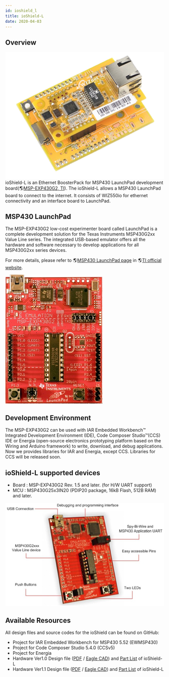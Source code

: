 ```yaml
---
id: ioshield_l
title: ioShield-L
date: 2020-04-03
---
```


## Overview

![](/img/osh/ioshield-l/io_s_l_.png) ioShield-L is an Ethernet BoosterPack
for MSP430 LaunchPad development board(🌎[MSP-EXP430G2,
TI](http://www.ti.com/tool/msp-exp430g2)). The ioShield-L allows a
MSP430 LaunchPad board to connect to the internet. It consists of
WIZ550io for ethernet connectivity and an interface board to LaunchPad.

## MSP430 LaunchPad

The MSP-EXP430G2 low-cost experimenter board called LaunchPad is a
complete development solution for the Texas Instruments MSP430G2xx Value
Line series. The integrated USB-based emulator offers all the hardware
and software necessary to develop applications for all MSP430G2xx series
devices.

For more details, please refer to 🌎[MSP430 LaunchPad
page](http://www.ti.com/tool/msp-exp430g2) in 🌎[TI official
website](http://www.ti.com).

![](/img/osh/ioshield-l/msp-exp430g2_rev1.5_front.jpg)

## Development Environment

The MSP-EXP430G2 can be used with IAR Embedded Workbench™ Integrated
Development Environment (IDE), Code Composer Studio™(CCS) IDE or Energia
(open-source electronics prototyping platform based on the Wiring and
Arduino framework) to write, download, and debug applications. Now we
provides libraries for IAR and Energia, except CCS. Libraries for CCS
will be released soon.

## ioShield-L supported devices

  - Board : MSP-EXP430G2 Rev. 1.5 and later. (for H/W UART support)
  - MCU : MSP430G25x3IN20 (PDIP20 package, 16kB Flash, 512B RAM) and
    later.

![](/img/osh/ioshield-l/msp-exp430g2.jpg)

## Available Resources

All design files and source codes for the ioShield can be found on
GitHub:

  - Project for IAR Embedded Workbench for MSP430 5.52 (EWMSP430)
  - Project for Code Composer Studio 5.4.0 (CCSv5)
  - Project for Energia
  - Hardware Ver1.0 Design file
    ([PDF](/img/osh/ioshield-l/ioshield-l_v1_0_pl_140117.pdf) / [Eagle CAD](/img/osh/ioshield-l/ioshield-l.zip)) and [Part List](/img/osh/ioshield-l/ioshield-l_v1_0_pl_140117.pdf) of ioShield-L
  - Hardware Ver1.1 Design file
    ([PDF](/img/osh/ioshield-l/ioshield-l_v1.1_sch.pdf) / [Eagle CAD](/img/osh/ioshield-l/ioshield-l_ver1_1.zip)) and [Part List](/img/osh/ioshield-l/ioshield-l_v1_1_pl_140120.pdf) of ioShield-L
